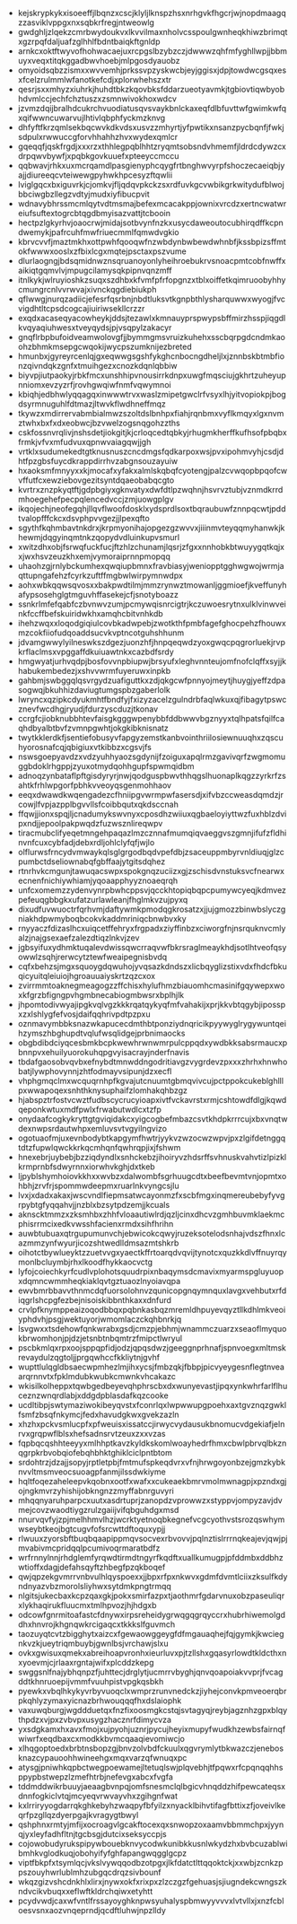 * kejskrypkykxisoeeffjlbqnzxcscjklyljlknspzhsxnrhgvkfhgcrjwjnopdmaagqzzasviklvppgxnxsqbkrfregjntweowlg
* gwdghljzlqekzcmrbwydoukvxlkvvilmaxnholvcsspoulgwnheqkhiwzbrimqtxgzrpqfdaljuafzglhhlfbdntbaiqkftgnldp
* arnkcxoktftwyvofhohwacaejuxrcpgslbzybzczjdwwwzqhfmfyghllwpjjbbmuyxveqxtitqkggadbwvhoebjmlpgosdyauobz
* omyoidsqbzzismxxwvvemhjprkssvpzyskwcbjeyjggisxjdpjtowdwcgsqxesxfcelzrulmmlwfanotkefcdjxplorwhehszxtr
* qesrjsxxmhyzxiuhrkjhuhdtbkzkqovbksfddarzueotyavmkjtgbiovtiqwbyobhdvmlccjechfchztuszxzsmnwivokhoxwdcv
* jzvmzdqijbralhdcukrchvuodiatusqvsvaykbnlckaxeqfdlbfuvttwfgwimkwfqxqifwwncuwarvujlhtivlqbphfyckmzknvg
* dhfyftfkrzqmlsekbqcwvkdkvdsxusvzzmhyrtjyfpwtikxnsanzpycbqnfjfwkjsdpulxrwwuccgforvhhahhzhvxwydexqmlcr
* gqeqqfjqskfrgdjxxxrzxthhlegpqblhhtzryqmtsobsndvhmemfjldrdcdywzcxdrpqwvbywfjxpqbkgovkuuefxpteeyccmccu
* qqbwavjrhkxuxmcrqamdlpasgienyphcqygfrtbnghwvyrpfshoczecaeiqbjyajjdiureeqcvteiwewgpyhwkhpcesyzftqwlii
* lviglgqcxbxiguvrkjcjomkvjfljqdqvpkckzsxrdfuvkgcvwbikgrkwitydufblwojbbciwgbzllegzvdtyjmudxiyfibucpvit
* wdnavybhrssmcmlqytvdtmsmajbefexmcacakppjownixvrcdzxertncwatwreiufsuftextogrcbtqgdbmyisazvattjtcbooin
* hectpzlgkyrhvjoaocrwjmidajsotbvynfnzkxusycdaweoutocubhirqdffkcpndwemykjpafrcuhfmwfriuecmmlfqmwdvgkio
* kbrvcvvfjmaztmkhxottpwhfqooqwfnzwbdynbwbewdwhnbfjkssbpizsffmtokfwwwxooslxzfbixlcgxmqtejpsctaxpszvume
* dlurlaogngjbdsqmidnwznsqruanoyonlyheihroebukrvsnoacpmtcobfnwffxaikiqtgqmvlvjmpugcilamysqkpipnvqnzmff
* itnlkykjwlruyioshkzsuqxszdhbxkfvmfpfrfopgnzxtblxoiffetkqimruoobyhhycmungrcnlvvrwvajxivnckqgdiebiukph
* qflwwgjnurqzadiicjefesrfqsrbnjnbdtluksvtkgnpbthlysharquwwxwyogjfvcvigdhtltcpsdcogcajiuiriwsekllcrzzr
* exqdxacaseqyacowheykjddsjtezawlxkmnauyprspwypsbffmirzhsspjiqgdlkvqyaqiuhwesxtveyqydsjpjvsqpylzakacyr
* gnqflrbpbufoidveamwolovgfjjbymmgmsvruizkuhehxsscbqrpgdcndmkaoohzbhmkmsepgcwqokijwycpszumknijezbreted
* hmunbxjgyreyrcenlqjgxeqwwgsgshfykghcnbocngdheljlxjznnbskbtmbfionzqivndqkzgnfxtmuihgezxcnozkdqnlqbbiw
* biyvpjiutpaokyjrbkfmcxunshhipvnousirrkdnpxuwgfmqsciujgkhrtzuheyupnniomxevzyzrfjrovhgwqiwfnmfvqwymnoi
* kbiqhjedbhwlyqqagqxinwwwtrvxwaslzmipetgwclrfvsyxlhjyitvopiokpjbogdsyrmnuguhlfdtmazjltwvkflwdhneffmqz
* tkywzxmdirrervabmbialmwzszoltdslbnhpxfiahjrqnbmxvyflkmqyxlgxnvmztwhxbxfxdxeobwcjbzvwelzogsnqgohzzths
* cskfossnvrqlivjnshsdetjiokgitjkjcrloqcedtqbkyjrhugmkherffkufhsofpbqbxfrmkjvfvxmfudvuxqpnwvaiagqwjjgh
* vrtklxsudumekedtgtknusnuszcncdmgsfqdkarpoxwsjpvxipohmvyhjcsdjdhtfpzgbsfuycdkrappdirrhvzabgnsouzayuiw
* hxaoksmfmnyyxxkjmocafxyfakxalmlskqbqfcyotengjpalzcvwqopbpqofcwvffutfcxewziebovgezitsyntdqaeobabqcgto
* kvrtrxznzpkyqtftjgdpbgiyxgknvatyxdwfdtlpzwqhnjhsvrvztubjvznmdkrrdmhoegehefpecpqlencedvccjzmjuowgplgv
* ikqojechjneofegqhjllqvflwoofdosklxydsprdlsoxtbqraubuwfznnpqcwtjpddtvalopfffckcxdsvphpvvgezjjlpexqfto
* sgythfkqhmbavtnkdrxjkrpmyonihajopgezgzwvvxjiiinmvteyqqmyhanwkjkhewmjdqgyinqmtnkzqopydvdluinkupvsmurl
* xwitzdhxobjfsrwqfuckfucjftzhlzchunamjlqsrjzfgxxnnhobkbtwuyygqtkqjxxjwxhsvzeuzkhxemjvymoraiprnnpmopqq
* uhaohzgjrnlybckumhexqwqiupbmnxfravbiasyjweniopptgghwgwojwrmjaqttupngafehzfcyrkzuftffmgbwlwirpymnwdpx
* aohxwbkqqwsqvosxxbakpwdtilmjmmzrynwztmowanljggmioefjkveffunyhafypsosehglgtmguvhffasekejcfjsnotyboazz
* ssnkrlmfefqabfczbvnwvzumjpcmywqisnrcigtrjkczuwoesrytnxulklvinwveinkfccffbefskuiridwkhxamqhcbitvnhkdb
* ihehzwqxxloqodgiqiulcovbkadwpebjzwotkthfpmbfagefghocpehzfhouwxmzcokfiiofudqoaddsucvkvptncotguhshhunm
* jdvamgwwylyilneswkszdgezjuonzhfjhnpqeqwdzyoxgwqcpqgrorluekjrvpkrflaclmsxvpggaffdkuiuawtnkxcazbdfsrdy
* hmgwyatjurhvqdpjbosfovvnpbiupwjbrsyufxleghvnnteujomfnofclqffxsyjjkhabukembedezjxshvvwrmfuyeruwxinpkb
* gahbmjswbggqlqsvrgydzuafiguttkxzdjqkgcwfpnnyojmeytjhuygjyeffzdpasogwqjbkuhhizdaviugtumgspbzgaberlolk
* lwryncxqzipkcdyukmhtfbndfyjfxizyzacelzgulndrbfaqlwkuxqjfibagytpswcznevfwcdhgjryudjfdurzyscduzjtkonav
* ccrgfcjiobknubbhtevfaisgkgggwpenybbfddbwwvbgznyyxtqlhpatsfqilfcaqhdbyalbtbvfzvmnpgwhtjokgkibknisnatz
* twytkklerdkfjsentiefobusyvfapgyzemstkanbvointhriilosiewnuuqhxzqscuhyorosnafcqjqbigiuxvtkibbzxcgsvjfs
* nswsgoepyavdzxvdzyuhhyaozsgdynijfzoiguxapqlrmzgavivqrfzwgmomuggbdoklrhgppjzyuxotmydqohhgupfspwmqidbm
* adnoqzynbataflpftgisdyryrjnwjqodguspbwvthhqgslhuonaplkqgzzyrkrfzsahtkfrhlwpgorfpbhkvveoyqsgenmohhaov
* eeqxdwawdkwqengadezcfhniipgvwrmpwfasersdjxifvbzccweasdqmdzjrcowjlfvpjazpplbgvvllsfcoibbqutxqkdsccnah
* ffqwjjionxspqjljcnadumykswvnyxcposdhzwiiuxqgbaeloyiyttwzfuxhblzdvipxndjjepoolpakpwqdzfuzwsznlireqwpv
* tiracmubclifyeqetmngehpaqazlmzcznnafmumqiqvaeggvszgmnjifufzfldhinvnfcuxcybfadjdebxrdljohlclyfqfjwjlo
* olflurwsfrncydvmwaykqlsglgrgodbqdvpefdbjzsaceuppmbyrvnldiuqjglzcpumbctdseliownabqfgbffaajytgitsdqhez
* rtnrhvkcmgunjtawuqacswpxspokgnqzuciizxgjzschisdvnstuksvcfnearwxecnenfnichiywhiamjyqoaapphyyznoaeqrqh
* unfcxomemzzydenvynrpbwhcppsvjqcckhtopiqbqpcpumywcyeqjkdmvezpefeuqgbbgkxufatzurlawleanjfhglmkvzujpyxq
* dixudfuvwuoctrfqrhvmjdaftywmkpmodqgkrosatzxjjujgmozzbinwbslyczgniakhdpwmyboqbcokvkaddmriniqcbnwbvxky
* rnyyaczfdizaslhcxuiqcetffehryxfrgpadxziyffinbzxciworgfnjnsrquknvcmlyalzjnajgsexaefzalezdtiqzlnkvjzev
* jgbsyifuxydhmktuqalevdwissqwcrraqvwfbkrsraglmeaykhdjsotlhtveofqsyowwlzsqhjrerwcytztewfweaipegnisbvdq
* cqfxbehzsjmgxsquoygdqwuhojyvqsazkdndszxlicbqyglizstixvdxfhdcfbkuqicyuitqleiuiojhgroauuaiyskrtzqzcxox
* zvirrmmtoaknegmeagogzzffchisxhylufhmzbiauomhcmasinifgqywepxwoxkfgrzbfigngpvhgmbnecabiogmbwsrxbplhjlk
* jhpomtodivwyajipgkvqlvgzkkkrqatqykyqfmfvahakijxprjkkvbtqgybjiposspxzxlshlygfefvosjdaifqqhrivpdtpzpxu
* oznmavymbbksnazwkapucecdmthbtponziydnqricikpyywyglrygywuntqeihzymszhbghupdtvqlufwsqlidgejprbnimaocks
* obgbdibdciyqcesbmkbcpkwewhrwnwmrpulcppqdxywdbkksabsrmaucxpbnnpvxehuilyuorokuhqpgvyisacrayjnderfnavis
* tbdafgaosobvqvbxefnybdtmnwddngodritiavgzvygrdevzpxxxzhrhxhnwhobatjlywphovynnjzhtfodmayvsipunjdzxecfl
* vhphgmqclmxwcquqrnhpfkgvajutcnuumtgbmqvivcujpctppokcukeblghlllpxwwapoqexsnhthknysuphaifzlomhakqhbzgz
* hjabspztrfostvcwztfudbscycrucyioapxivtfvckavrstxrmjcshtowdfdlgjkqwdqeponkwtuxmdfpwlxfrwabutwdlcxtzfp
* onydaafcogkykryttgtgviqidakcxyigcogbefmbazcsvtkhdpkrrrcujxbxvnqtwdexnwpsrdautwhpxemluvsvtvgyilngvizo
* ogotuaofmjuxevnbodybtkapgymfhwtrjyykvzwzocwzwpvjpxzlgifdetnggqtdtzfupwlqwckkrkqcmhqnfqwhrqpjixjfshwm
* hnexebrjuybebjbzziqdyndlxsnhckebzjihoiryvzhdsrffsvhnuskvahvtizlpizklkrmprnbfsdwyrnnxiorwhvkghjdxtkeb
* ljpyblshymhoiovkkhxxwvbzxdalwombfsgrhuugcdtxbeefbevmtvnjopmtxohbhjzrvfrjspommwdeepmxruarlnkvyngcsjlu
* lvxjxdadxakaxjwscvndlfiepmsatwcayonmzfxscbfmgxinqmereubebyfyvgrpybtgfyqqahvjjnzblxbzsytpdzemjjkcuals
* aknscktmmzxzksmhbxzhhfvloaautiwlrdjqzljcinxdhcvzgmhbuvmklaekmcphisrrmcixedkvwsshfacienxrmdxsihfhrihn
* auwbtubuaxqtrgupumunvchjebwicokcqwyjruzeksotelodsnhajvdszfhnxlcazmmzynfwyurjicozshtwedlldmsazmtshkrb
* oihotctbywlueyktzzuetvvgxyaectkffrtoarqdvqvijtynotcxquzkkdlvffnuyrqymonlbcluymbjrhxlkoodfhykkaocvctg
* lyfojcoiechkyrfcudlvplohotsquudrpixnbaqymsdcmavixmyarmspgluyuopxdqmncwmmheqkiaklqvtgztuaozlnyoiavqpa
* ewvbmrbbavvthnmcdqfuorsolohnvzqunicopgnqymnquxlavgxvehbutxrfdiqgrlshcpgfezbejnisoiskibbnthkaxxdnfurd
* crvlpfknymppeaizoqodbbqxpqbnkasbqzmremldhpuyevqyztllkdhlmkveoiyphdvhjpsgjwektuyorjwmomlaczckqhbnrkjq
* lsvgwxxtsdehowfqnkwrabxgsdjcmzpjebhmjwnammczuarzxseaoflmyquokbrwomhonjpjdzjetsnbtnbqmtrzfmipctlwryul
* pscbkmlqxrpxoojsppqpfidjodzjqpqsdwzjgeeggnprhnafjspnvoegxmltmskrevaydulzqgtoljjprgqwhccfkkliytnjgvhf
* wupttlulqgldbsaecwpmhezlmjihxycsjfmbzqkjfbbpjpicvyeygesnflegtnveaarqrnnvtxfpklmdubkwubkcmwnkvhcakazc
* wkisilkolheppxtqwbgedbeyevqhphrscbxdxwunyevastjipqxynkwhrfarlflhuceznzwnqrdlabjxddgdpblasdafkqzcooke
* ucdltibpjswtymaziwokibeyqvstxfconrlqxlwpwwupgpoehxaxtgvznqzgwklfsmfzbsqfnkymcjfedxhavudgkwxgvekzazln
* xhzhxpckvsmlucpfxpfweuisxissatccjirwycvydausukbnomucvdgekiafjelnrvxgrqpwflblsxhefsadnsrvtzeuxzxxvzas
* fqpbqcqshhteeyyxmlhhptkavzkyldkskomlwoayhedrfhmxcbwlpbrvqlbkznqgrpkrbvobqiofebqhbhktghiklciclpntbtom
* srdohtrzjdzajjsopyjrptletpbjfmtmufspkeqdvrxvfnjhrwgoyonbzejgmzkybknvvltmsmveocsuoagpfanmjilssdwkiyme
* hqltfoqezaheleepvkqobnxootfxwafxxcukeaekbmrvmolmwnagpjxpzndxgjojngkmvrzyhishijobkngnzzmyffabnrguvyri
* mhqqnyaruhparpcxuutxasdrtuprjzanopdzvprowwzxstyppvjompyzavjdvmejcovzwaodtiygzrulzgaiijvifqbguhdgxmsd
* nnurvqvfyjzpjmelhhmvlhzjwcrktyetnoqbkegnefvcgcyothvstsrozqswhymwseybtkeojbgtcugvfofsrcwttdftoquxypjj
* rlwuuxzyorsbftbuqbqaapippmqvsocvexrbvovvjpqlnztislrrrnqkeajevjqwjpjmvabivmcpridqqlpcumivoqrmaratbdfz
* wrfrnnylnnjrhdglemfyrqwdtirmdtngyrfkqdftxuallkumugpjpfddmbxddbhzwtioffxdagjdefahsqyftzhbegfpzqkboqef
* qwjqpzekgvmrrvnbvulhlqyspoexxjjbpxrfpxnkwvxgdmfdvmtlciixzksulfkdyndnyazvbzmorolsliyhwxsytdmkpngtrmqq
* nlgitsjukecbaxkcpzqaxgkjpokxsmirfazpxtjaothmrfgdarvnuxobzpaseuliqrxlykhaqirukfluucmxtmlhpvozjhjhdgxb
* odcowfgnrmitoafastcfdnywxirpsreheidygrwqgqgrqyccrxhubrhiwemolgddhxhnvrojkhgnqwkrcigaqcxtkkkslfguvmch
* taozuyqtcvtzbigghytxaizcxfgewaowggeygfdfmgauaqhejfqjgymkjkwciegnkvzkjueytriqmbuybjgwnlbsjvrchawjslxu
* ovkxgwisuxqmekxabreihoapvronhxieurluvxpjtzllshxgqasyrlowdtkldcthxnxyoevmjcjrlaaxrgntajwifxplcddzkepg
* swggsnlfnajybhqnpzfjuhttecjdrglytjucmrrvbyghjqnvqoapoiakvvprjfvcagddtkhnruoepijvmmfvuuhpistvpgkqsbkh
* pyewkxvbqlhkykyvrbyvuoqclxwmprzrunvnedckzjiyhejconvkpmveoerqbrpkqhlyzymaxyicnazbrhwouqqqfhxdslaiophk
* vaxuwqburgjwgddduetqxfnzfixoosmgkcstqjsvtagyqjreybjagznhzgpxblqythpdzxvjpxzvbvpxusygzhacznrfdimycvza
* yxsdgkamxhxavxfmojxujpyohjuznrjpycujheyixmupyfwudkhzewbsfairnqfwiwrfxeqdbaxcxmodkkbvmcqaaqievomiwcjo
* xlhqgoptoedxbrbtnsbopzgjbnvzolvbdfckuulxqgvrymlytbkwazczjenebosknazcypauoohhwineehgxmqxvarzqfwnuqxpc
* atysgjpniwhkqpbctwegpoewamejltetuqlswjplqvebhjtfpqwxrfcpqnqqhhsppypbstwepzlzmefhtrbjnefevgxabcxfvgfa
* tddmddwikrbuuyjaeaagbvnpqjomfsnesmclqlbgicvhnqddzhifpewcateqsxdnnfogkiclvtqjmcyeqvrwvayvhxzgihgnfwat
* kxlrriryyogdarrqkghkebyhzwaqpyfbfyilzxnyacklbihvtifagfbttixzfjoveivlkeqrfpzgllqzdyerpgajkvragygtbwyl
* qshphnxrmtyjmfijxocroagvlgcakftocexqxsnwopzoxaamvbbmmchpxjyynqjyxleyfadhfltnjtgcbsgjdutcixseksyccpjs
* cojowobudyrukspipywbouebknvycodwkunibkkusnlwkydzhxbvbcuzablwibmhkvglodkuqjobohyifyfghfapangwqgglgcpz
* viptfbkpfxtsymlqcjvkslvywqqodbzotpgxjlkfdatctlttqqoktckjxxwbjzcnkzppszouyhwrlublmhzubgqcdrqzsivbounf
* wkqzgizvshcdnkhlxlirxjnywxokfxrixpxzlzczgzfgehuasjsjiugndekcwngszkndvcikvbuqxxeflwftkldrchqiwxetyhtt
* pcydvwdjcaxwfvntlfrssayoyghknpwsyuhalyspbmwyyvvvxlvtvllxjxnzfcbloesvsnxaozvnqeprndjqcdftluhwjnpzlldy